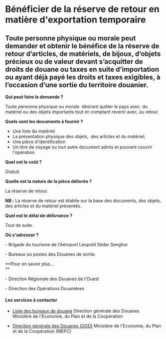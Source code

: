 # Bénéficier de la réserve de retour en matière d'exportation temporaire

Toute personne physique ou morale peut demander et obtenir le bénéfice de la réserve de retour d’articles, de matériels, de bijoux, d’objets précieux ou de valeur devant s’acquitter de droits de douane ou taxes en suite d’importation ou ayant déjà payé les droits et taxes exigibles, à l’occasion d’une sortie du territoire douanier.
---------------------------------------------------------------------------------------------------------------------------------------------------------------------------------------------------------------------------------------------------------------------------------------------------------------------------------------------

**Qui peut faire la demande ?**

Toute personne physique ou morale  désirant quitter le pays avec  du matériel ou des objets importants tout en comptant revenir avec, au retour.

**Quels sont les documents à fournir ?**

*   Une liste du matériel
*   La présentation physique des objets,  des articles et du matériel;
*   Une pièce d'identification
*   Un titre de voyage ou tout autre document admis et pouvant couvrir l'opération

**Quel est le coût ?**

Gratuit.

**Quelle est la nature de la pièce délivrée ?**

La réserve de retour.

**NB :** La réserve de retour est établie sur la base des documents, des objets, des articles et du matériel présentés.

**Quel est le délai de délivrance ?**

Tout de suite.

**Où s'adresser ?**

\- Brigade du tourisme de l'Aéroport Léopold Sédar Senghor  

\- Bureaux ou postes des Douanes de sortie.

**Pour en savoir plus...  
**

\- Direction Régionale des Douanes de l'Ouest

\- Direction des Opérations Douanières

#### Les services à contacter

*   [Liste des bureaux de douane](../../../services/liste-des-bureaux-de-douane.md) Direction générale des Douanes  
    Ministère de l'Economie, du Plan et de la Coopération  
    
*   [Direction générale des Douanes (DGD)](../../../services/direction-generale-des-douanes-dgd.md) Ministère de l'Economie, du Plan et de la Coopération (MEPC)